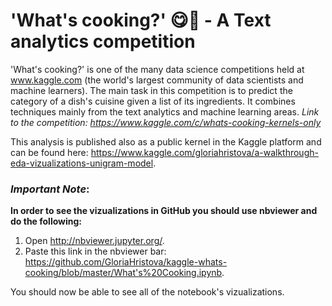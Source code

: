 # 'What's cooking?' 😋🍜 - A Text analytics competition  

'What's cooking?' is one of the many data science competitions held at www.kaggle.com (the world's largest community of data scientists and machine learners). The main task in this competition is to predict the category of a dish's cuisine given a list of its ingredients. It combines techniques mainly from the text analytics and machine learning areas. 
*Link to the competition: https://www.kaggle.com/c/whats-cooking-kernels-only*

This analysis is published also as a public kernel in the Kaggle platform and can be found here: https://www.kaggle.com/gloriahristova/a-walkthrough-eda-vizualizations-unigram-model.

### ***Important Note***: 

**In order to see the vizualizations in GitHub you should use nbviewer and do the following:**
1. Open http://nbviewer.jupyter.org/.
2. Paste this link in the nbviewer bar: https://github.com/GloriaHristova/kaggle-whats-cooking/blob/master/What's%20Cooking.ipynb.

You should now be able to see all of the notebook's vizualizations.

